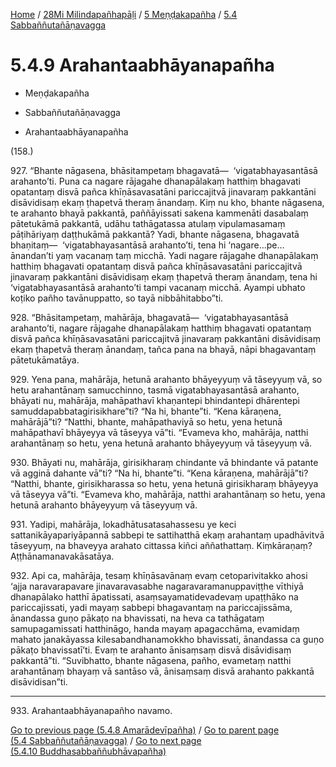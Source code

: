 
[Home](/) / [28Mi Milindapañhapāḷi](../...md) / [5 Meṇḍakapañha](...md) / [5.4 Sabbaññutañāṇavagga](../28Mi/5/5.4.md)

# 5.4.9 Arahantaabhāyanapañha

* Meṇḍakapañha

* Sabbaññutañāṇavagga

* Arahantaabhāyanapañha

(158.)

927\. “Bhante nāgasena, bhāsitampetaṃ bhagavatā—  ‘vigatabhayasantāsā arahanto’ti. Puna ca nagare rājagahe dhanapālakaṃ hatthiṃ bhagavati opatantaṃ disvā pañca khīṇāsavasatāni pariccajitvā jinavaraṃ pakkantāni disāvidisaṃ ekaṃ ṭhapetvā theraṃ ānandaṃ. Kiṃ nu kho, bhante nāgasena, te arahanto bhayā pakkantā, paññāyissati sakena kammenāti dasabalaṃ pātetukāmā pakkantā, udāhu tathāgatassa atulaṃ vipulamasamaṃ pāṭihāriyaṃ daṭṭhukāmā pakkantā? Yadi, bhante nāgasena, bhagavatā bhaṇitaṃ—  ‘vigatabhayasantāsā arahanto’ti, tena hi ‘nagare…pe…  ānandan’ti yaṃ vacanaṃ taṃ micchā. Yadi nagare rājagahe dhanapālakaṃ hatthiṃ bhagavati opatantaṃ disvā pañca khīṇāsavasatāni pariccajitvā jinavaraṃ pakkantāni disāvidisaṃ ekaṃ ṭhapetvā theraṃ ānandaṃ, tena hi ‘vigatabhayasantāsā arahanto’ti tampi vacanaṃ micchā. Ayampi ubhato koṭiko pañho tavānuppatto, so tayā nibbāhitabbo”ti.

928\. “Bhāsitampetaṃ, mahārāja, bhagavatā—  ‘vigatabhayasantāsā arahanto’ti, nagare rājagahe dhanapālakaṃ hatthiṃ bhagavati opatantaṃ disvā pañca khīṇāsavasatāni pariccajitvā jinavaraṃ pakkantāni disāvidisaṃ ekaṃ ṭhapetvā theraṃ ānandaṃ, tañca pana na bhayā, nāpi bhagavantaṃ pātetukāmatāya.

929\. Yena pana, mahārāja, hetunā arahanto bhāyeyyuṃ vā tāseyyuṃ vā, so hetu arahantānaṃ samucchinno, tasmā vigatabhayasantāsā arahanto, bhāyati nu, mahārāja, mahāpathavī khaṇantepi bhindantepi dhārentepi samuddapabbatagirisikhare”ti? “Na hi, bhante”ti. “Kena kāraṇena, mahārājā”ti? “Natthi, bhante, mahāpathaviyā so hetu, yena hetunā mahāpathavī bhāyeyya vā tāseyya vā”ti. “Evameva kho, mahārāja, natthi arahantānaṃ so hetu, yena hetunā arahanto bhāyeyyuṃ vā tāseyyuṃ vā.

930\. Bhāyati nu, mahārāja, girisikharaṃ chindante vā bhindante vā patante vā agginā dahante vā”ti? “Na hi, bhante”ti. “Kena kāraṇena, mahārājā”ti? “Natthi, bhante, girisikharassa so hetu, yena hetunā girisikharaṃ bhāyeyya vā tāseyya vā”ti. “Evameva kho, mahārāja, natthi arahantānaṃ so hetu, yena hetunā arahanto bhāyeyyuṃ vā tāseyyuṃ vā.

931\. Yadipi, mahārāja, lokadhātusatasahassesu ye keci sattanikāyapariyāpannā sabbepi te sattihatthā ekaṃ arahantaṃ upadhāvitvā tāseyyuṃ, na bhaveyya arahato cittassa kiñci aññathattaṃ. Kiṃkāraṇaṃ? Aṭṭhānamanavakāsatāya.

932\. Api ca, mahārāja, tesaṃ khīṇāsavānaṃ evaṃ cetoparivitakko ahosi ‘ajja naravarapavare jinavaravasabhe nagaravaramanuppaviṭṭhe vīthiyā dhanapālako hatthī āpatissati, asaṃsayamatidevadevaṃ upaṭṭhāko na pariccajissati, yadi mayaṃ sabbepi bhagavantaṃ na pariccajissāma, ānandassa guṇo pākaṭo na bhavissati, na heva ca tathāgataṃ samupagamissati hatthināgo, handa mayaṃ apagacchāma, evamidaṃ mahato janakāyassa kilesabandhanamokkho bhavissati, ānandassa ca guṇo pākaṭo bhavissatī’ti. Evaṃ te arahanto ānisaṃsaṃ disvā disāvidisaṃ pakkantā”ti. “Suvibhatto, bhante nāgasena, pañho, evametaṃ natthi arahantānaṃ bhayaṃ vā santāso vā, ānisaṃsaṃ disvā arahanto pakkantā disāvidisan”ti.

---

933\. Arahantaabhāyanapañho navamo.



[Go to previous page (5.4.8 Amarādevīpañha)](5.4.8.md) / [Go to parent page (5.4 Sabbaññutañāṇavagga)](../28Mi/5/5.4.md) / [Go to next page (5.4.10 Buddhasabbaññubhāvapañha)](5.4.10.md)


